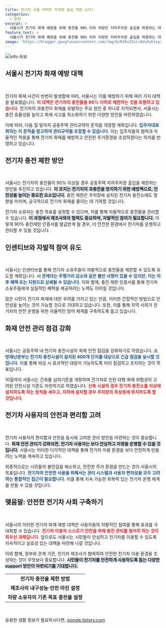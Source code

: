 ```yaml
---
title: 전기차 서울 아파트 주차장 출입 제한 소식!
categories:
  - 환경
excerpt: >
  서울시가 전기차 화재 예방을 위해 충전율 90% 이하 차량만 지하주차장 출입을 허용하는 대책을 발표합니다. 논란 속에서도 안전을 위한 선제적 조치를 모색하며, 자율적인 참여를 유도하는 방안을 추진합니다.
feature_text: >
  서울시가 전기차 화재 예방을 위해 충전율 90% 이하 차량만 지하주차장 출입을 허용하는 대책을 발표합니다. 논란 속에서도 안전을 위한 선제적 조치를 모색하며, 자율적인 참여를 유도하는 방안을 추진합니다.
image: 'https://blogger.googleusercontent.com/img/b/R29vZ2xl/AVvXsEixyZcFfHzMRdzZMjFBmAUKJYCLCGyLL1o632UiGVXcaFdKo_bkvkuCioo0uUKlGfBVcT3P84aROyZIXSBEx3Aw5nCQ3pTgDom1WDC4m8eifvWiAmWEEVb4x6G_l8C0QH225ldMjyaFvpxGEBGNO37VmDTDMHGhJPq73UglMfDca1-0aw/s1600/blogspot.png'
---
```


<p><img src="https://blogger.googleusercontent.com/img/b/R29vZ2xl/AVvXsEixyZcFfHzMRdzZMjFBmAUKJYCLCGyLL1o632UiGVXcaFdKo_bkvkuCioo0uUKlGfBVcT3P84aROyZIXSBEx3Aw5nCQ3pTgDom1WDC4m8eifvWiAmWEEVb4x6G_l8C0QH225ldMjyaFvpxGEBGNO37VmDTDMHGhJPq73UglMfDca1-0aw/s1600/blogspot.png" alt="info 속보" /></p>

<h2 data-ke-size="size26">서울시 전기차 화재 예방 대책</h2>

<p data-ke-size="size16">&nbsp;</p>

<p>전기차 화재 사건이 빈번히 발생함에 따라, 서울시는 이를 예방하기 위해 여러 가지 대책을 발표했습니다. <b><span style="color: #ee2323;">이 대책은 전기차의 충전율을 90% 이하로 제한하는 것을 포함하고 있습니다.</span></b> 전기차의 과충전이 화재를 유발하는 주요 원인 중 하나로 지적되면서, 서울시는 충전 효율성을 높이고 화재 사고를 최소화하기 위한 다양한 방안을 마련하였습니다. </p>

<p>이에 따라, 다음 월 말까지 공동주택 관리규약의 준칙을 개정할 계획입니다. <b><span style="color: #1a5490;">입주자대표회의는 이 준칙을 참고하여 관리규약을 조정할 수 있습니다.</span></b> 이는 입주자들의 협력과 자율적인 적용을 통해 전기차 화재를 예방하고 안전한 주거환경을 조성하겠다는 의지를 반영하고 있습니다.</p>

<h2 data-ke-size="size26">전기차 충전 제한 방안</h2>

<p data-ke-size="size16">&nbsp;</p>

<p>서울시는 전기차의 충전율이 90% 이상일 경우 공동주택 지하주차장 출입을 제한하는 방안을 추진하고 있습니다. <b><span style="background-color: #21538527;">이 조치는 전기차의 과충전을 방지하기 위한 예방책으로, 안전성을 높이는 중요한 요소입니다.</span></b> 충전 제한은 주차장에 설치된 전기차 충전소에도 영향을 미치며, 궁극적으로 전기차 화재를 줄이는 데 기여할 것입니다. </p>

<p>전기차 소유자는 충전 목표를 설정할 수 있으며, 이를 통해 자율적으로 충전율을 관리할 수 있습니다. <b><span style="background-color: #21538527;">이 과정에서 제조사와의 협력도 중요하며, 자발적인 참여가 필요합니다.</span></b> 이렇게 90% 충전제한 인증서를 발급받게 될 경우, 더 안전한 환경에서 전기차를 운행하고 관리할 수 있을 것입니다.</p>

<h2 data-ke-size="size26">인센티브와 자발적 참여 유도</h2>

<p data-ke-size="size16">&nbsp;</p>

<p>서울시는 인센티브를 통해 전기차 소유주들이 자발적으로 충전율을 제한할 수 있도록 유도할 계획입니다. <b><span style="color: #1a5490;">시 관계자는 주행거리 감소와 같은 불만 사항이 있을 수 있지만, 이는 차후 혜택 또는 지원으로 상쇄될 수 있습니다.</span></b> 이와 함께, 충전 제한 인증서를 통해 전기차 소유주들에게 실질적인 혜택을 제공하려는 노력도 이어질 것입니다. </p>

<p>많은 시민이 전기차 화재에 대한 우려를 가지고 있는 만큼, 이러한 간접적인 방법으로 안전성을 높이는 것이 가능할 것으로 기대하고 있습니다. 또한, 이를 통해 지역 사회가 전기차의 안전 운행을 위한 자율적인 방어 체계를 구축하도록 돕고 있습니다.</p>

<h2 data-ke-size="size26">화재 안전 관리 점검 강화</h2>

<p data-ke-size="size16">&nbsp;</p>

<p>서울시는 공동주택 내 전기차 충전시설의 화재 안전 점검을 강화하기로 하였습니다. <b><span style="color: #1a5490;">소방재난본부는 전기차 충전시설이 설치된 400개 단지를 대상으로 긴급 점검을 실시할 것입니다.</span></b> 이를 통해 비상 시 효과적인 대응이 가능하도록 미리 점검하고 조치하는 것이 목표입니다. </p>

<p>10월까지 서울시는 건축물 심의기준을 개정하여 전기차로 인한 대형 화재 위험성이 고려된 안전시설 기준도 마련하기로 하였습니다. <b><span style="color: #ee2323;">신축 시설의 경우 전기차 충전소를 지상에 설치하도록 하는 원칙을 세우고, 지하에 설치할 경우 주차장의 최상층에 위치하도록 할 것입니다.</span></b></p>

<h2 data-ke-size="size26">전기차 사용자의 안전과 편리함 고려</h2>

<p data-ke-size="size16">&nbsp;</p>

<p>전기차 사용자의 편리함과 안전을 동시에 고려한 관리 방안을 마련하는 것이 중요합니다. <b><span style="background-color: #21538527;">화재 안전 관리가 강화되면, 전기차 사용자는 보다 안심하고 차량을 운행할 수 있을 것입니다.</span></b> 서울시는 이러한 다각적인 대책을 통해 전기차 이용 환경을 보다 안전하게 만들려는 노력을 계속하고 있습니다. </p>

<p>최종적으로는 시민들의 불안감을 해소하고, 안전한 주거 환경을 만드는 것이 서울시의 목표입니다. <b><span style="color: #1a5490;">전기차의 안전한 사용을 위해서는 관리 시스템과 사용자 편의성을 모두 고려하는 통합적인 접근이 필요합니다.</span></b> 이를 통해 지속 가능한 회복력 있는 전기차 운행 체계를 만들 수 있을 것입니다.</p>

<h2 data-ke-size="size26">맺음말: 안전한 전기차 사회 구축하기</h2>

<p data-ke-size="size16">&nbsp;</p>

<p>서울시의 이러한 전기차 화재 예방 대책은 사용자들의 자발적인 참여를 통해 효과를 극대화할 수 있습니다. <b><span style="color: #ee2323;">전기차 이용자 스스로가 안전을 위해 충전 관리를 철저히 하는 것이 최우선 과제입니다.</span></b> 앞으로도 서울시는 시민들이 안심하고 전기차를 이용할 수 있도록 지속적이고 실효성 있는 대책을 마련해 나갈 것입니다. </p>

<p>이와 함께, 정부와 관계 기관, 전기차 제조사가 협력하여 안전한 전기차 이용 환경을 조성하는 것이 무엇보다 중요합니다. <b><span style="background-color: #21538527;">시민들이 전기차를 안전하게 사용하도록 돕는 다양한 support 방안이 마련되기를 기대합니다.</span></b></p>

<table>
  <tr>
    <td style="text-align: center; height: 17px;"><b>전기차 충전율 제한 방법</b></td>
  </tr>
  <tr>
    <td style="text-align: center; height: 17px;"><b>제조사의 내구성능·안전 마진 설정</b></td>
  </tr>
  <tr>
    <td style="text-align: center; height: 17px;"><b>차량 소유자의 기존 목표 충전율 설정</b></td>
  </tr>
</table>

<p data-ke-size="size16">&nbsp;</p>
유용한 생활 정보가 필요하시다면, <a href="https://qoogle.tistory.com" rel="dofollow">qoogle.tistory.com</a>


